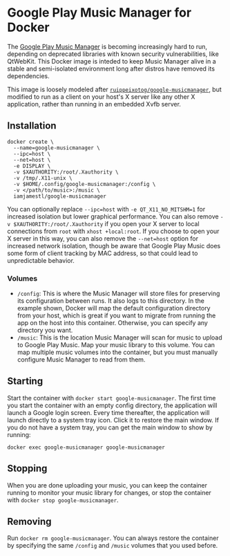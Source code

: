 # Google Play Music Manager for Docker

The [Google Play Music
Manager](https://support.google.com/googleplaymusic/answer/1075570?hl=en) is
becoming increasingly hard to run, depending on deprecated libraries with known
security vulnerabilities, like QtWebKit.  This Docker image is inteded to keep
Music Manager alive in a stable and semi-isolated environment long after
distros have removed its dependencies.

This image is loosely modeled after
[`ruippeixotog/google-musicmanager`](https://hub.docker.com/r/ruippeixotog/google-musicmanager/),
but modified to run as a client on your host's X server like any other X
application, rather than running in an embedded Xvfb server.

## Installation

```
docker create \
  --name=google-musicmanager \
  --ipc=host \
  --net=host \
  -e DISPLAY \
  -v $XAUTHORITY:/root/.Xauthority \
  -v /tmp/.X11-unix \
  -v $HOME/.config/google-musicmanager:/config \
  -v </path/to/music>:/music \
  iamjamestl/google-musicmanager
```

You can optionally replace `--ipc=host` with `-e QT_X11_NO_MITSHM=1` for
increased isolation but lower graphical performance.  You can also remove `-v
$XAUTHORITY:/root/.Xauthority` if you open your X server to local connections
from `root` with `xhost +local:root`.  If you choose to open your X server in
this way, you can also remove the `--net=host` option for increased network
isolation, though be aware that Google Play Music does some form of client
tracking by MAC address, so that could lead to unpredictable behavior.

### Volumes

* `/config`: This is where the Music Manager will store files for preserving
  its configuration between runs.  It also logs to this directory.  In the
  example shown, Docker will map the default configuration directory from your
  host, which is great if you want to migrate from running the app on the host
  into this container.  Otherwise, you can specify any directory you want.
* `/music`: This is the location Music Manager will scan for music to upload to
  Google Play Music.  Map your music library to this volume.  You can map
  multiple music volumes into the container, but you must manually configure
  Music Manager to read from them.

## Starting

Start the container with `docker start google-musicmanager`.  The first time
you start the container with an empty config directory, the application will
launch a Google login screen.  Every time thereafter, the application will
launch directly to a system tray icon.  Click it to restore the main window.
If you do not have a system tray, you can get the main window to show by
running:

```
docker exec google-musicmanager google-musicmanager
```

## Stopping

When you are done uploading your music, you can keep the container running to
monitor your music library for changes, or stop the container with `docker stop
google-musicmanager`.

## Removing

Run `docker rm google-musicmanager`.  You can always restore the container by
specifying the same `/config` and `/music` volumes that you used before.
